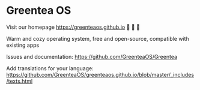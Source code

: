 # Greentea OS

Visit our homepage https://greenteaos.github.io :green_heart: :green_heart: :green_heart:

Warm and cozy operating system, free and open-source, compatible with existing apps

Issues and documentation: https://github.com/GreenteaOS/Greentea

Add translations for your language: https://github.com/GreenteaOS/greenteaos.github.io/blob/master/_includes/texts.html
